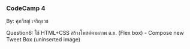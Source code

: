 ### CodeCamp 4 ###
ฺBy: ศุภวิชญ์ เจริญเวช

Question6: 
  ใช้ HTML+CSS สร้างโพสต์ตามภาพ ต.ย. (Flex box)
    - Compose new Tweet Box (uninserted image)
